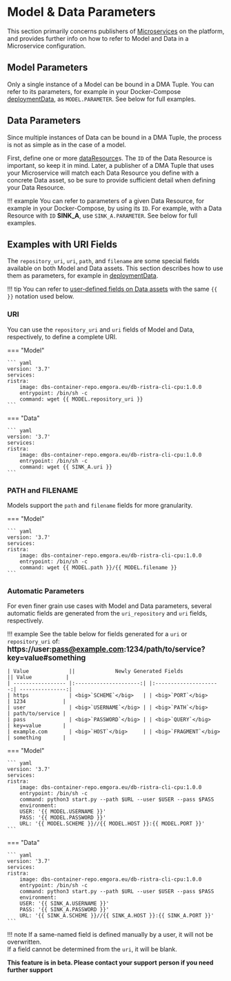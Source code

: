 # Model & Data Parameters

This section primarily concerns publishers of [Microservices](/attributes/microservice) on the
platform, and provides further info on how to refer to Model and Data in a Microservice configuration.

## Model Parameters

Only a single instance of a Model can be bound in a DMA Tuple. You can refer to its parameters,
for example in your Docker-Compose [deploymentData](/attributes/microservice/#deployment-data), as
`MODEL.PARAMETER`. See below for full examples.

## Data Parameters

Since multiple instances of Data can be bound in a DMA Tuple, the process is not as simple as in the
case of a model.

First, define one or more [dataResource](/attributes/microservice/#data-resource)s. The `ID` of the Data
Resource is important, so keep it in mind. Later, a publisher of a DMA Tuple that uses your Microservice
will match each Data Resource you define with a concrete Data asset, so be sure to provide sufficient detail
when defining your Data Resource.

!!! example
    You can refer to parameters of a given Data Resource, for example in your Docker-Compose, by using
    its `ID`. For example, with a Data Resource with `ID` **SINK_A**, use `SINK_A.PARAMETER`.
    See below for full examples.

## Examples with URI Fields

The `repository_uri`, `uri`, `path`, and `filename` are some special fields available on
both Model and Data assets. This section describes how to use them as parameters, for
example in [deploymentData](/attributes/microservice/#deployment-data).

!!! tip
    You can refer to [user-defined fields on Data assets](/attributes/data/#aux-info)
    with the same `{{ }}` notation used below.

### URI

You can use the `repository_uri` and `uri` fields of Model and Data, respectively,
to define a complete URI.

=== "Model"

    ``` yaml     
    version: '3.7'
    services:
    ristra:
        image: dbs-container-repo.emgora.eu/db-ristra-cli-cpu:1.0.0
        entrypoint: /bin/sh -c
        command: wget {{ MODEL.repository_uri }}
    ```

=== "Data"

    ``` yaml     
    version: '3.7'
    services:
    ristra:
        image: dbs-container-repo.emgora.eu/db-ristra-cli-cpu:1.0.0
        entrypoint: /bin/sh -c
        command: wget {{ SINK_A.uri }}
    ```
### PATH and FILENAME

Models support the `path` and `filename` fields for more granularity.

=== "Model"

    ``` yaml     
    version: '3.7'
    services:
    ristra:
        image: dbs-container-repo.emgora.eu/db-ristra-cli-cpu:1.0.0
        entrypoint: /bin/sh -c
        command: wget {{ MODEL.path }}/{{ MODEL.filename }}
    ```


### Automatic Parameters

For even finer grain use cases with Model and Data parameters, several automatic fields are
generated from the `uri_repository` and `uri` fields, respectively.

!!! example
    See the table below for fields generated for a `uri` or `repository_uri` of:<br>
    <big>**https://user:pass@example.com:1234/path/to/service?key=value#something**</big> 

    | Value             ||             Newly Generated Fields            || Value           |
    | ----------------- |:---------------------:| |:---------------------:| ---------------:|
    | https             | <big>`SCHEME`</big>   | | <big>`PORT`</big>     | 1234            |
    | user              | <big>`USERNAME`</big> | | <big>`PATH`</big>     | path/to/service |
    | pass              | <big>`PASSWORD`</big> | | <big>`QUERY`</big>    | key=value       |
    | example.com       | <big>`HOST`</big>     | | <big>`FRAGMENT`</big> | something       |

=== "Model"

    ``` yaml     
    version: '3.7'
    services:
    ristra:
        image: dbs-container-repo.emgora.eu/db-ristra-cli-cpu:1.0.0
        entrypoint: /bin/sh -c
        command: python3 start.py --path $URL --user $USER --pass $PASS
        environment:
        USER: '{{ MODEL.USERNAME }}'
        PASS: '{{ MODEL.PASSWORD }}'
        URL: '{{ MODEL.SCHEME }}//{{ MODEL.HOST }}:{{ MODEL.PORT }}'
    ```

=== "Data"

    ``` yaml     
    version: '3.7'
    services:
    ristra:
        image: dbs-container-repo.emgora.eu/db-ristra-cli-cpu:1.0.0
        entrypoint: /bin/sh -c
        command: python3 start.py --path $URL --user $USER --pass $PASS
        environment:
        USER: '{{ SINK_A.USERNAME }}'
        PASS: '{{ SINK_A.PASSWORD }}'
        URL: '{{ SINK_A.SCHEME }}//{{ SINK_A.HOST }}:{{ SINK_A.PORT }}'
    ```

!!! note
    If a same-named field is defined manually by a user, it will not be overwritten.<br>
    If a field cannot be determined from the `uri`, it will be blank.

**This feature is in beta. Please contact your support**
**person if you need further support**